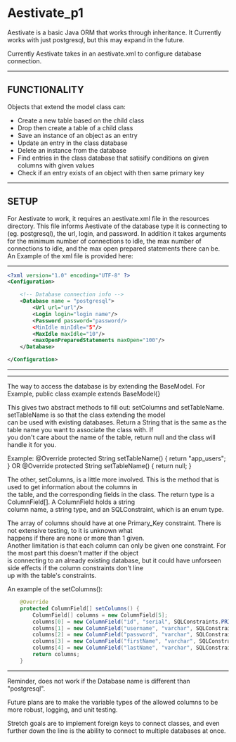 # Aestivate_p1

Aestivate is a basic Java ORM that works through inheritance. It Currently works with
just postgresql, but this may expand in the future.

Currently Aestivate takes in an aestivate.xml to configure database connection.

---------------------
## FUNCTIONALITY
Objects that extend the model class can:  
* Create a new table based on the child class  
* Drop then create a table of a child class  
* Save an instance of an object as an entry  
* Update an entry in the class database  
* Delete an instance from the database  
* Find entries in the class database that satisify conditions on given columns with given values  
* Check if an entry exists of an object with then same primary key  

-------------------

## SETUP

For Aestivate to work, it requires an aestivate.xml file in the resources directory.
This file informs Aestivate of the database type it is connecting to (eg. postgresql),
the url, login, and password. In addition it takes arguments for the minimum number of
connections to idle, the max number of connections to idle, and the max open prepared
statements there can be. An Example of the xml file is provided here:

-----------------------------------------------
~~~ xml
<?xml version="1.0" encoding="UTF-8" ?>
<Configuration>

    <!-- Database connection info -->
    <Database name = "postgresql">
        <Url url="url"/>
        <Login login="login name"/>
        <Password password="password/>
        <MinIdle minIdle="5"/>
        <MaxIdle maxIdle="10"/>
        <maxOpenPreparedStatements maxOpen="100"/>
    </Database>

</Configuration>
~~~
--------------------------------------------------------
--------------------------------------------------------
The way to access the database is by extending the BaseModel. For Example, public class example extends BaseModel<example>{}

This gives two abstract methods to fill out: setColumns and setTableName. setTableName is so that the class extending the model  
can be used with existing databases. Return a String that is the same as the table name you want to associate the class with. If  
you don't care about the name of the table, return null and the class will handle it for you.  

Example:
    @Override
    protected String setTableName() {
        return "app_users";
    }
OR
    @Override
    protected String setTableName() {
        return null;
    }

The other, setColumns, is a little more involved. This is the method that is used to get information about the columns in  
the table, and the corresponding fields in the class. The return type is a ColumnField[]. A ColumnField holds a string  
column name, a string type, and an SQLConstraint, which is an enum type.  

The array of columns should have at one Primary_Key constraint. There is not extensive testing, to it is unknown what  
happens if there are none or more than 1 given.  
Another limitation is that each column can only be given one constraint. For the most part this doesn't matter if the object  
is connecting to an already existing database, but it could have unforseen side effects if the column constraints don't line  
up with the table's constraints.  

An example of the setColumns():
~~~ java
    @Override
    protected ColumnField[] setColumns() {  
        ColumnField[] columns = new ColumnField[5];  
        columns[0] = new ColumnField("id", "serial", SQLConstraints.PRIMARY_KEY);  
        columns[1] = new ColumnField("username", "varchar", SQLConstraints.UNIQUE);  
        columns[2] = new ColumnField("password", "varchar", SQLConstraints.NOT_NULL);  
        columns[3] = new ColumnField("firstName", "varchar", SQLConstraints.NOT_NULL);  
        columns[4] = new ColumnField("lastName", "varchar", SQLConstraints.NOT_NULL);  
        return columns;
    }
~~~
-----------------------------------------------------------
Reminder, does not work if the Database name is different than "postgresql".

Future plans are to make the variable types of the allowed columns to be more robust, logging, and unit testing.

Stretch goals are to implement foreign keys to connect classes, and even further down the line is
the ability to connect to multiple databases at once.
